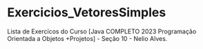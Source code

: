 # Exercicios_VetoresSimples
Lista de Exercícos do Curso [Java COMPLETO 2023 Programação Orientada a Objetos +Projetos] - Seção 10 - Nelio Alves.
